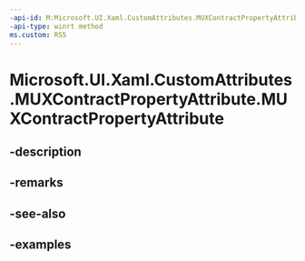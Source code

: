 ```yaml
---
-api-id: M:Microsoft.UI.Xaml.CustomAttributes.MUXContractPropertyAttribute.#ctor
-api-type: winrt method
ms.custom: RS5
---
```


<!-- Method syntax.
public MUXContractPropertyAttribute.MUXContractPropertyAttribute()
-->

# Microsoft.UI.Xaml.CustomAttributes.MUXContractPropertyAttribute.MUXContractPropertyAttribute

## -description

## -remarks

## -see-also

## -examples

